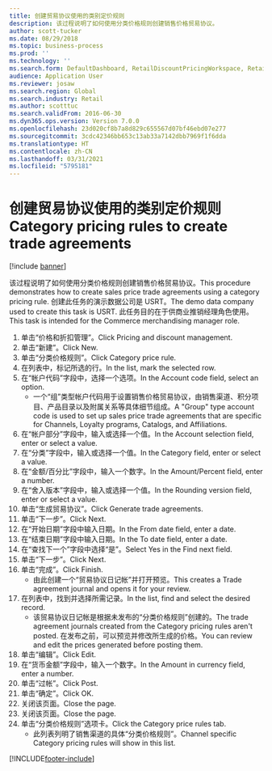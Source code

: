 ```yaml
---
title: 创建贸易协议使用的类别定价规则
description: 该过程说明了如何使用分类价格规则创建销售价格贸易协议。
author: scott-tucker
ms.date: 08/29/2018
ms.topic: business-process
ms.prod: ''
ms.technology: ''
ms.search.form: DefaultDashboard, RetailDiscountPricingWorkspace, RetailPricingDiscountCategoryPriceRule, RetailCategoryPriceRule, EcoResCategorySingleLookup, RetailCategoryPriceWizard, PriceDiscAdm, PriceDiscAdmTable
audience: Application User
ms.reviewer: josaw
ms.search.region: Global
ms.search.industry: Retail
ms.author: scotttuc
ms.search.validFrom: 2016-06-30
ms.dyn365.ops.version: Version 7.0.0
ms.openlocfilehash: 23d020cf8b7a8d829c655567d07bf46ebd07e277
ms.sourcegitcommit: 3cdc42346bb653c13ab33a7142dbb7969f1f6dda
ms.translationtype: HT
ms.contentlocale: zh-CN
ms.lasthandoff: 03/31/2021
ms.locfileid: "5795181"
---
```

# <a name="category-pricing-rules-to-create-trade-agreements"></a><span data-ttu-id="4a652-103">创建贸易协议使用的类别定价规则</span><span class="sxs-lookup"><span data-stu-id="4a652-103">Category pricing rules to create trade agreements</span></span>

[!include [banner](../includes/banner.md)]

<span data-ttu-id="4a652-104">该过程说明了如何使用分类价格规则创建销售价格贸易协议。</span><span class="sxs-lookup"><span data-stu-id="4a652-104">This procedure demonstrates how to create sales price trade agreements using a category pricing rule.</span></span> <span data-ttu-id="4a652-105">创建此任务的演示数据公司是 USRT。</span><span class="sxs-lookup"><span data-stu-id="4a652-105">The demo data company used to create this task is USRT.</span></span> <span data-ttu-id="4a652-106">此任务目的在于供商业推销经理角色使用。</span><span class="sxs-lookup"><span data-stu-id="4a652-106">This task is intended for the Commerce merchandising manager role.</span></span>

1. <span data-ttu-id="4a652-107">单击“价格和折扣管理”。</span><span class="sxs-lookup"><span data-stu-id="4a652-107">Click Pricing and discount management.</span></span>
2. <span data-ttu-id="4a652-108">单击“新建”。</span><span class="sxs-lookup"><span data-stu-id="4a652-108">Click New.</span></span>
3. <span data-ttu-id="4a652-109">单击“分类价格规则”。</span><span class="sxs-lookup"><span data-stu-id="4a652-109">Click Category price rule.</span></span>
4. <span data-ttu-id="4a652-110">在列表中，标记所选的行。</span><span class="sxs-lookup"><span data-stu-id="4a652-110">In the list, mark the selected row.</span></span>
5. <span data-ttu-id="4a652-111">在“帐户代码”字段中，选择一个选项。</span><span class="sxs-lookup"><span data-stu-id="4a652-111">In the Account code field, select an option.</span></span>
    * <span data-ttu-id="4a652-112">一个“组”类型帐户代码用于设置销售价格贸易协议，由销售渠道、积分项目、产品目录以及附属关系等具体细节组成。</span><span class="sxs-lookup"><span data-stu-id="4a652-112">A "Group" type account code is used to set up sales price trade agreements that are specific for Channels, Loyalty programs, Catalogs, and Affiliations.</span></span>  
6. <span data-ttu-id="4a652-113">在“帐户部分”字段中，输入或选择一个值。</span><span class="sxs-lookup"><span data-stu-id="4a652-113">In the Account selection field, enter or select a value.</span></span>
7. <span data-ttu-id="4a652-114">在“分类”字段中，输入或选择一个值。</span><span class="sxs-lookup"><span data-stu-id="4a652-114">In the Category field, enter or select a value.</span></span>
8. <span data-ttu-id="4a652-115">在“金额/百分比”字段中，输入一个数字。</span><span class="sxs-lookup"><span data-stu-id="4a652-115">In the Amount/Percent field, enter a number.</span></span>
9. <span data-ttu-id="4a652-116">在“舍入版本”字段中，输入或选择一个值。</span><span class="sxs-lookup"><span data-stu-id="4a652-116">In the Rounding version field, enter or select a value.</span></span>
10. <span data-ttu-id="4a652-117">单击“生成贸易协议”。</span><span class="sxs-lookup"><span data-stu-id="4a652-117">Click Generate trade agreements.</span></span>
11. <span data-ttu-id="4a652-118">单击“下一步”。</span><span class="sxs-lookup"><span data-stu-id="4a652-118">Click Next.</span></span>
12. <span data-ttu-id="4a652-119">在“开始日期”字段中输入日期。</span><span class="sxs-lookup"><span data-stu-id="4a652-119">In the From date field, enter a date.</span></span>
13. <span data-ttu-id="4a652-120">在“结束日期”字段中输入日期。</span><span class="sxs-lookup"><span data-stu-id="4a652-120">In the To date field, enter a date.</span></span>
14. <span data-ttu-id="4a652-121">在“查找下一个”字段中选择“是”。</span><span class="sxs-lookup"><span data-stu-id="4a652-121">Select Yes in the Find next field.</span></span>
15. <span data-ttu-id="4a652-122">单击“下一步”。</span><span class="sxs-lookup"><span data-stu-id="4a652-122">Click Next.</span></span>
16. <span data-ttu-id="4a652-123">单击“完成”。</span><span class="sxs-lookup"><span data-stu-id="4a652-123">Click Finish.</span></span>
    * <span data-ttu-id="4a652-124">由此创建一个“贸易协议日记帐”并打开预览。</span><span class="sxs-lookup"><span data-stu-id="4a652-124">This creates a Trade agreement journal and opens it for your review.</span></span>  
17. <span data-ttu-id="4a652-125">在列表中，找到并选择所需记录。</span><span class="sxs-lookup"><span data-stu-id="4a652-125">In the list, find and select the desired record.</span></span>
    * <span data-ttu-id="4a652-126">该贸易协议日记帐是根据未发布的“分类价格规则”创建的。</span><span class="sxs-lookup"><span data-stu-id="4a652-126">The trade agreement journals created from the Category pricing rules aren't posted.</span></span> <span data-ttu-id="4a652-127">在发布之前，可以预览并修改所生成的价格。</span><span class="sxs-lookup"><span data-stu-id="4a652-127">You can  review and edit the prices generated before posting them.</span></span>  
18. <span data-ttu-id="4a652-128">单击“编辑”。</span><span class="sxs-lookup"><span data-stu-id="4a652-128">Click Edit.</span></span>
19. <span data-ttu-id="4a652-129">在“货币金额”字段中，输入一个数字。</span><span class="sxs-lookup"><span data-stu-id="4a652-129">In the Amount in currency field, enter a number.</span></span>
20. <span data-ttu-id="4a652-130">单击“过帐”。</span><span class="sxs-lookup"><span data-stu-id="4a652-130">Click Post.</span></span>
21. <span data-ttu-id="4a652-131">单击“确定”。</span><span class="sxs-lookup"><span data-stu-id="4a652-131">Click OK.</span></span>
22. <span data-ttu-id="4a652-132">关闭该页面。</span><span class="sxs-lookup"><span data-stu-id="4a652-132">Close the page.</span></span>
23. <span data-ttu-id="4a652-133">关闭该页面。</span><span class="sxs-lookup"><span data-stu-id="4a652-133">Close the page.</span></span>
24. <span data-ttu-id="4a652-134">单击“分类价格规则”选项卡。</span><span class="sxs-lookup"><span data-stu-id="4a652-134">Click the Category price rules tab.</span></span>
    * <span data-ttu-id="4a652-135">此列表列明了销售渠道的具体“分类价格规则”。</span><span class="sxs-lookup"><span data-stu-id="4a652-135">Channel specific Category pricing rules will show in this list.</span></span>  



[!INCLUDE[footer-include](../../includes/footer-banner.md)]